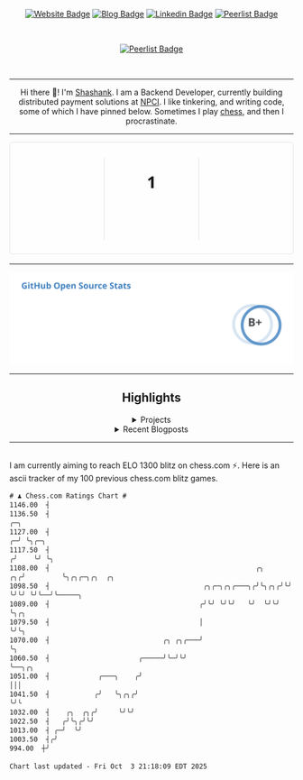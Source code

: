 <div align="center"><p><a href="https://ssnk.in"><img src="https://img.shields.io/badge/-Website-3B7EBF?style=for-the-badge&amp;logo=amp&amp;logoColor=white" alt="Website Badge"></a> <a href="https://hashnode.ssnk.in"><img src="https://img.shields.io/badge/-Blog-3B7EBF?style=for-the-badge&amp;logo=Hashnode&amp;logoColor=white" alt="Blog Badge"></a> <a href="https://linkedin.com/in/shashank-priyadarshi"><img src="https://img.shields.io/badge/-LinkedIn-3B7EBF?style=for-the-badge&amp;logo=Linkedin&amp;logoColor=white" alt="Linkedin Badge"></a> <a href="https://peerlist.io/shasha"><img src="https://img.shields.io/badge/-PeerList-3B7EBF?style=for-the-badge&amp;logo=Peerlist&amp;logoColor=white" alt="Peerlist Badge"/></a></p></br> <p><a href="https://holopin.io/@shashankpriyadarshi"><img src="https://holopin.me/shashankpriyadarshi" alt="Peerlist Badge"/></a></p></br> <hr><p>Hi there 👋! I'm <a href="https://ssnk.in">Shashank</a>. I am a Backend Developer, currently building distributed payment solutions at <a href="https://npci.org.in">NPCI</a>. I like tinkering, and writing code, some of which I have pinned below. Sometimes I play <a href="https://www.chess.com/member/ttefabob">chess</a>, and then I procrastinate.</p><hr><p><img src="./assets/images/streak_stats.svg"/></p><hr><p><img src="./assets/images/open_source_stats.svg"/></p><hr><h2>Highlights</h2><details><summary>Projects</summary><br /><ul><li><a href="https://github.com/shashank-priyadarshi/projects" target="_blank" rel="noopener noreferrer">projects</a> Last Updated : 2025-10-03</li><li><a href="https://github.com/shashank-priyadarshi/joustlm" target="_blank" rel="noopener noreferrer">joustlm</a> Last Updated : 2025-09-25</li><li><a href="https://github.com/shashank-priyadarshi/upgraded-disco" target="_blank" rel="noopener noreferrer">upgraded-disco</a> Last Updated : 2025-09-10</li><li><a href="https://github.com/shashank-priyadarshi/platformatory" target="_blank" rel="noopener noreferrer">platformatory</a> Last Updated : 2025-09-08</li><li><a href="https://github.com/shashank-priyadarshi/archive" target="_blank" rel="noopener noreferrer">archive</a> Last Updated : 2025-07-08</li></ul></details><details><summary>Recent Blogposts</summary><br /><ul></ul></details><hr></div></br>I am currently aiming to reach ELO 1300 blitz on chess.com ⚡. Here is an ascii tracker of my 100 previous chess.com blitz games.
  
  
  ```
# ♟︎ Chess.com Ratings Chart #
 1146.00  ┤
 1136.50  ┤                                                               ╭─╮
 1127.00  ┤                                                             ╭─╯ ╰╮╭─╮
 1117.50  ┤                                                            ╭╯    ╰╯ ╰╮
 1108.00  ┤                                                   ╭╮    ╭╮╭╯         ╰╮╭╮╭─╮╭╮  ╭╮
 1098.50  ┤                                      ╭╮╭─╮╭╮╭───╮╭╯╰╮╭╮╭╯╰╯           ╰╯╰╯ ╰╯╰──╯╰─────╮
 1089.00  ┤                                     ╭╯╰╯ ╰╯╰╯   ╰╯  ╰╯╰╯                               ╰╮╭╮
 1079.50  ┤                                     │                                                   ╰╯╰╮
 1070.00  ┤                            ╭╮ ╭╮╭───╯                                                      ╰╮
 1060.50  ┤                      ╭─────╯╰─╯╰╯                                                           ╰──╮╭╮
 1051.00  ┤            ╭───╮    ╭╯                                                                         │││
 1041.50  ┤           ╭╯   ╰╮╭╮╭╯                                                                          ╰╯╰
 1032.00  ┤    ╭╮  ╭╮╭╯     ╰╯╰╯
 1022.50  ┤   ╭╯╰╮╭╯╰╯
 1013.00  ┤ ╭─╯  ╰╯
 1003.50  ┤╭╯
  994.00  ┼╯

Chart last updated - Fri Oct  3 21:18:09 EDT 2025  
  ```
  
